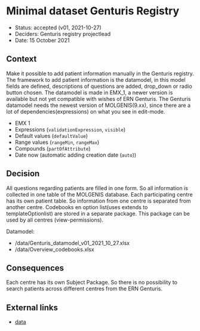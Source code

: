 # Minimal dataset Genturis Registry
* Status:  accepted (v01, 2021-10-27)
* Deciders: Genturis registry projectlead
* Date: 15 October 2021

## Context

Make it possible to add patient information manually in the Genturis registry. The framework to add patient information is the datamodel, in this model fields are defined, descriptions of questions are added, drop_down or radio button chosen. The datamodel is made in EMX_1, a newer version is available but not yet compatible with wishes of ERN Genturis. The Genturis datamodel needs the newest version of MOLGENIS(9.xx), since there are a lot of dependencies(expressions) on what you see in edit-mode.

- EMX 1
- Expressions (`validationExpression`, `visible`)
- Default values (`defaultValue`)
- Range values (`rangeMin`, `rangeMax`)
- Compounds (`partOfAttribute`)
- Date now (automatic adding creation date (`auto`))

## Decision

 All questions regarding patients are filled in one form. So all information is collected in one table of the MOLGENIS database. Each participating centre has its own patient table. So information from one centre is separated from another centre. Codebooks en option list(uses extends to templateOptionlist) are stored in a separate package. This package can be used by all centres (view-permissions).

Datamodel:
* /data/Genturis_datamodel_v01_2021_10_27.xlsx
* /data/Overview_codebooks.xlsx

## Consequences

Each centre has its own Subject Package. So there is no possibility to search patients across different centres from the ERN Genturis.

## External links
- [data](/ERN_Genturis/data/)
